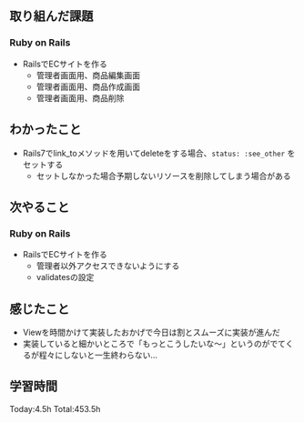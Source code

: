 ## 取り組んだ課題
### Ruby on Rails
- RailsでECサイトを作る
  - 管理者画面用、商品編集画面
  - 管理者画面用、商品作成画面
  - 管理者画面用、商品削除
## わかったこと
- Rails7でlink_toメソッドを用いてdeleteをする場合、`status: :see_other` をセットする
  - セットしなかった場合予期しないリソースを削除してしまう場合がある
## 次やること
### Ruby on Rails
- RailsでECサイトを作る
  - 管理者以外アクセスできないようにする
  - validatesの設定
## 感じたこと
- Viewを時間かけて実装したおかげで今日は割とスムーズに実装が進んだ
- 実装していると細かいところで「もっとこうしたいな～」というのがでてくるが程々にしないと一生終わらない...
## 学習時間
Today:4.5h Total:453.5h